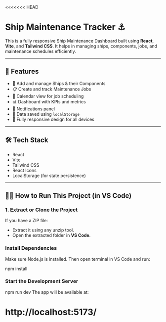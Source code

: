 <<<<<<< HEAD
# Ship Maintenance Tracker ⚓

This is a fully responsive Ship Maintenance Dashboard built using **React**, **Vite**, and **Tailwind CSS**. It helps in managing ships, components, jobs, and maintenance schedules efficiently.

---

## 🚀 Features

- 🚢 Add and manage Ships & their Components
- 📋 Create and track Maintenance Jobs
- 📆 Calendar view for job scheduling
- 📊 Dashboard with KPIs and metrics
- 🔔 Notifications panel
- 💾 Data saved using `localStorage`
- 📱 Fully responsive design for all devices

---

## 🛠️ Tech Stack

- React
- Vite
- Tailwind CSS
- React Icons
- LocalStorage (for state persistence)

---

## 🧑‍💻 How to Run This Project (in VS Code)

### 1. Extract or Clone the Project

If you have a ZIP file:
- Extract it using any unzip tool.
- Open the extracted folder in **VS Code**.

### Install Dependencies
Make sure Node.js is installed.
Then open terminal in VS Code and run:

npm install

### Start the Development Server

npm run dev
The app will be available at:

http://localhost:5173/
=======


